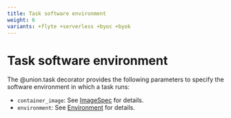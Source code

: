 ```yaml
---
title: Task software environment
weight: 6
variants: +flyte +serverless +byoc +byok
---
```


# Task software environment

The @union.task decorator provides the following parameters to specify the software environment in which a task runs:

* `container_image`: See [ImageSpec](./imagespec.md) for details.
* `environment`: See [Environment](./environment-variables.md) for details.
